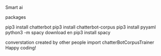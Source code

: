 Smart ai

packages

pip3 install chatterbot
pip3 install chatterbot-corpus
pip3 install pyyaml
python3 -m spacy download en
pip3 install spacy


converstation created by other people
import chatterBotCorpusTrainer
Happy coding!
